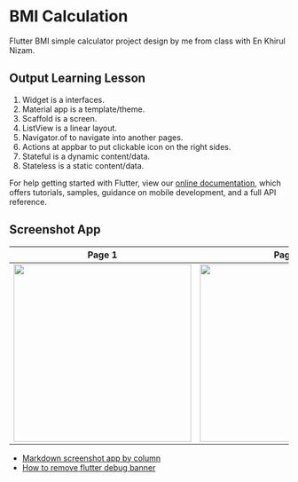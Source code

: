# BMI Calculation

Flutter BMI simple calculator project design by me from class with En Khirul Nizam.  

## Output Learning Lesson

1) Widget is a interfaces.
2) Material app is a template/theme.
3) Scaffold is a screen.
4) ListView is a linear layout.
5) Navigator.of to navigate into another pages.
6) Actions at appbar to put clickable icon on the right sides.
7) Stateful is a dynamic content/data.
8) Stateless is a static content/data.

For help getting started with Flutter, view our
[online documentation](https://flutter.dev/docs), which offers tutorials,
samples, guidance on mobile development, and a full API reference.

## Screenshot App

| Page 1      | Page 2      |
|------------|-------------|
| <img src="../master/assets/screenshot-bmi-app.png" width="320px"> | <img src="../master/assets/screenshot-bmi-app1.png" width="320px"> |

- [Markdown screenshot app by column](https://stackoverflow.com/a/54976295/11442021)
- [How to remove flutter debug banner](https://stackoverflow.com/a/65166424/11442021)
